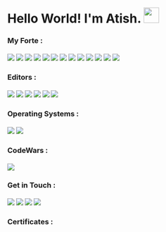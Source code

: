 # Hello World! I'm Atish. <img src="https://media.giphy.com/media/hvRJCLFzcasrR4ia7z/giphy.gif" width="35rem">

### My Forte :<br><br><a href="https://java.com/en/"><img src="https://img.shields.io/badge/-Java-5382a1?logo=java&style=for-the-badge&logoColor=orange"></a> <a href="https://flutter.dev/"><img src="https://img.shields.io/badge/-Flutter-45d1fd?logo=flutter&style=for-the-badge&logoColor=navy"></a> <a href="https://dart.dev/"><img src="https://img.shields.io/badge/-Dart-02539a?logo=dart&style=for-the-badge"></a> <a href="https://developer.mozilla.org/en-US/docs/Web/HTML"><img src="https://img.shields.io/badge/-HTML-E34F26?logo=html5&style=for-the-badge&logoColor=white"></a> <a href="https://developer.mozilla.org/en-US/docs/Web/CSS"><img src="https://img.shields.io/badge/-CSS-1572B6?logo=css3&style=for-the-badge"></a> <a href="https://getbootstrap.com/"><img src="https://img.shields.io/badge/-Bootstrap-7952B3?logo=bootstrap&style=for-the-badge&logoColor=white"></a> <a href="https://www.javascript.com/"><img src="https://img.shields.io/badge/-JavaScript-F7DF1E?logo=javascript&style=for-the-badge&logoColor=black"></a> <a href="https://www.cprogramming.com/"><img src="https://img.shields.io/badge/-C%2FC++-00599C?logo=c%2B%2B&style=for-the-badge"></a> <a href="https://developer.android.com/"><img src="https://img.shields.io/badge/-Android-007744?logo=android&style=for-the-badge&logoColor=white"></a> <a href="https://www.mysql.com/"><img src="https://img.shields.io/badge/-MySQL-4479A1?logo=mysql&style=for-the-badge&logoColor=white"></a> <a href="https://www.python.org/"><img src="https://img.shields.io/badge/-Python-ffcf3c?logo=python&style=for-the-badge&logoColor=navyblue"></a> <a href="https://en.wikipedia.org/wiki/Shell_script"><img src="https://img.shields.io/badge/-Shell%20Script-black?logo=powershell&style=for-the-badge&logoColor=green"></a> <a href="https://git-scm.com/"><img src="https://img.shields.io/badge/-Git-F05032?logo=git&style=for-the-badge&logoColor=white"></a>

### Editors :<br><br><a href="https://code.visualstudio.com/"><img src="https://img.shields.io/badge/-VS%20Code-007ACC?logo=visual%20studio%20code&style=for-the-badge&logoColor=white"></a> <a href="https://developer.android.com/studio/"><img src="https://img.shields.io/badge/-Android%20Studio-00A82D?logo=android%20studio&style=for-the-badge&logoColor=white"></a> <a href="https://www.jetbrains.com/idea/"><img src="https://img.shields.io/badge/-IntelliJ%20IDEA-black?logo=intellij%20idea&style=for-the-badge&logoColor=white"></a> <a href="https://atom.io/"><img src="https://img.shields.io/badge/-Atom-66595C?logo=atom&style=for-the-badge&logoColor=white"></a> <a href="https://notepad-plus-plus.org/"><img src="https://img.shields.io/badge/-Notepad++-90E59A?logo=notepad%2B%2B&style=for-the-badge&logoColor=black"></a> <a href="https://www.jetbrains.com/pycharm/"><img src="https://img.shields.io/badge/-PyCharm-black?logo=pycharm&style=for-the-badge&logoColor=white"></a>

### Operating Systems :<br><br><a href="https://www.microsoft.com/windows"><img src="https://img.shields.io/badge/-Windows%2010-5C2D91?logo=windows&style=for-the-badge"></a> <a href="https://ubuntu.com/"><img src="https://img.shields.io/badge/-Ubuntu%2021.04-dd4814?logo=ubuntu&style=for-the-badge&logoColor=white"></a>

### CodeWars :<br><br><a href="https://www.codewars.com/users/AtishGhosh"><img src="https://www.codewars.com/users/AtishGhosh/badges/large"></a>

### Get in Touch :<br><br><a href="https://www.linkedin.com/in/atish-ghosh-a6b71317a/"><img src="https://img.shields.io/badge/-LinkedIn-0e76a8?logo=linkedin&style=for-the-badge"></a> <a href="https://twitter.com/atishghosh30"><img src="https://img.shields.io/badge/-Twitter-00acee?logo=twitter&style=for-the-badge&logoColor=white"></a> <a href="https://www.instagram.com/ultratish/"><img src="https://img.shields.io/badge/-Instagram-E4405F?logo=instagram&style=for-the-badge&logoColor=white"></a> <a href="mailto:atishghosh30@gmail.com"><img src="https://img.shields.io/badge/-GMail-EA4335?logo=gmail&style=for-the-badge&logoColor=white"></a>

### Certificates :
